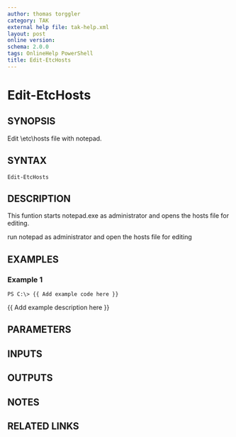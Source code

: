 ```yaml
---
author: thomas torggler
category: TAK
external help file: tak-help.xml
layout: post
online version: 
schema: 2.0.0
tags: OnlineHelp PowerShell
title: Edit-EtcHosts
---
```


# Edit-EtcHosts

## SYNOPSIS
Edit \etc\hosts file with notepad.

## SYNTAX

```
Edit-EtcHosts
```

## DESCRIPTION
This funtion starts notepad.exe as administrator and opens the hosts file for editing.

run notepad as administrator and open the hosts file for editing

## EXAMPLES

### Example 1
```
PS C:\> {{ Add example code here }}
```

{{ Add example description here }}

## PARAMETERS

## INPUTS

## OUTPUTS

## NOTES

## RELATED LINKS

